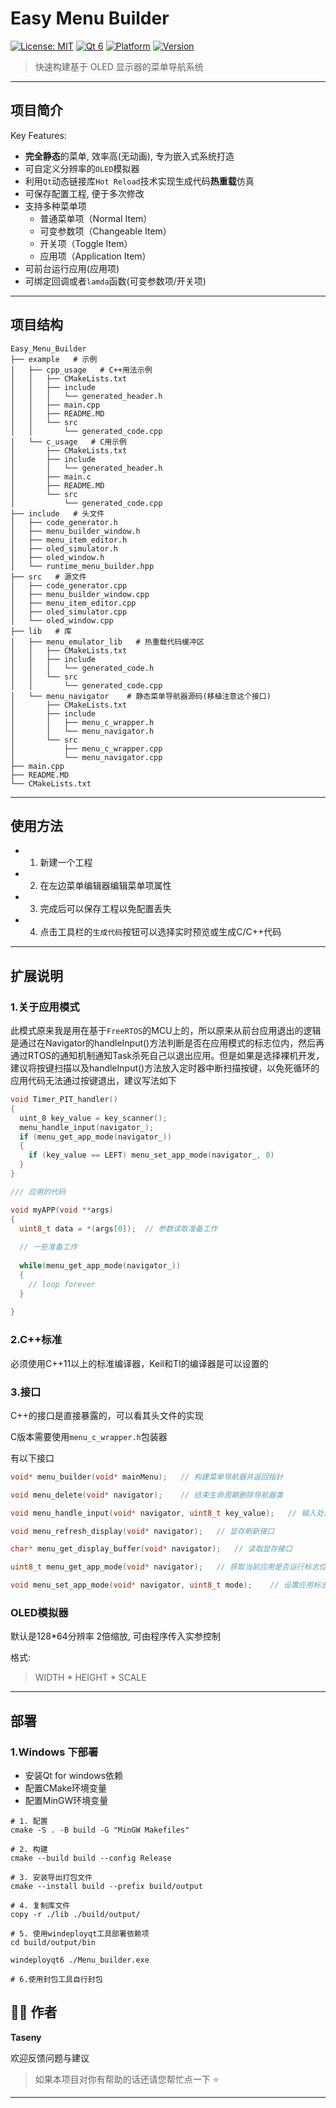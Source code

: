 # Easy Menu Builder

[![License: MIT](https://img.shields.io/badge/License-MIT-yellow.svg)](LICENSE)
[![Qt 6](https://img.shields.io/badge/Powered%20by-Qt6-blue)](https://www.qt.io)
[![Platform](https://img.shields.io/badge/Platform-C%2B%2B%20%2F%20C-green)](#)
[![Version](https://img.shields.io/badge/Release-V1.0-orange)](#)

> 快速构建基于 OLED 显示器的菜单导航系统

---

## 项目简介

Key Features:
- **完全静态**的菜单, 效率高(无动画), 专为嵌入式系统打造
- 可自定义分辨率的`OLED`模拟器
- 利用`Qt`动态链接库`Hot Reload`技术实现生成代码**热重载**仿真
- 可保存配置工程, 便于多次修改
- 支持多种菜单项
  * 普通菜单项（Normal Item）
  * 可变参数项（Changeable Item）
  * 开关项（Toggle Item）
  * 应用项（Application Item）
- 可前台运行应用(应用项)
- 可绑定回调或者`lamda`函数(可变参数项/开关项)

---

## 项目结构

```shell
Easy_Menu_Builder
├── example   # 示例
│   ├── cpp_usage   # C++用法示例
│   │   ├── CMakeLists.txt
│   │   ├── include
│   │   │   └── generated_header.h
│   │   ├── main.cpp
│   │   ├── README.MD
│   │   └── src
│   │       └── generated_code.cpp
│   └── c_usage   # C用示例
│       ├── CMakeLists.txt
│       ├── include
│       │   └── generated_header.h
│       ├── main.c
│       ├── README.MD
│       └── src
│           └── generated_code.cpp
├── include   # 头文件
│   ├── code_generator.h
│   ├── menu_builder_window.h
│   ├── menu_item_editor.h
│   ├── oled_simulator.h
│   ├── oled_window.h
│   └── runtime_menu_builder.hpp
├── src   # 源文件
│   ├── code_generator.cpp
│   ├── menu_builder_window.cpp
│   ├── menu_item_editor.cpp
│   ├── oled_simulator.cpp
│   └── oled_window.cpp
├── lib   # 库
│   ├── menu_emulator_lib   # 热重载代码缓冲区
│   │   ├── CMakeLists.txt
│   │   ├── include
│   │   │   └── generated_code.h
│   │   └── src
│   │       └── generated_code.cpp
│   └── menu_navigator    # 静态菜单导航器源码(移植注意这个接口)
│       ├── CMakeLists.txt
│       ├── include
│       │   ├── menu_c_wrapper.h
│       │   └── menu_navigator.h
│       └── src
│           ├── menu_c_wrapper.cpp
│           └── menu_navigator.cpp
├── main.cpp
├── README.MD
└── CMakeLists.txt
```

---

## 使用方法

* 1. 新建一个工程
* 2. 在左边菜单编辑器编辑菜单项属性
* 3. 完成后可以保存工程以免配置丢失
* 4. 点击工具栏的`生成代码`按钮可以选择实时预览或生成C/C++代码

---

## 扩展说明

### 1.关于应用模式

此模式原来我是用在基于`FreeRTOS`的MCU上的，所以原来从前台应用退出的逻辑是通过在Navigator的handleInput()方法判断是否在应用模式的标志位内，然后再通过RTOS的通知机制通知Task杀死自己以退出应用。但是如果是选择裸机开发，建议将按键扫描以及handleInput()方法放入定时器中断扫描按键，以免死循环的应用代码无法通过按键退出，建议写法如下

```c
void Timer_PIT_handler()
{
  uint_8 key_value = key_scanner();
  menu_handle_input(navigator_);
  if (menu_get_app_mode(navigator_))
  {
    if (key_value == LEFT) menu_set_app_mode(navigator_, 0)
  }
}

/// 应用的代码

void myAPP(void **args)
{
  uint8_t data = *(args[0]);  // 参数读取准备工作
  
  // 一些准备工作
  
  while(menu_get_app_mode(navigator_))
  {
    // loop forever
  }
  
}
```

### 2.C++标准

必须使用C++11以上的标准编译器，Keil和TI的编译器是可以设置的

### 3.接口

C++的接口是直接暴露的，可以看其头文件的实现

C版本需要使用`menu_c_wrapper.h`包装器

有以下接口

```c
void* menu_builder(void* mainMenu);   // 构建菜单导航器并返回指针

void menu_delete(void* navigator);    // 结束生命周期删除导航器类

void menu_handle_input(void* navigator, uint8_t key_value);   // 输入处理接口

void menu_refresh_display(void* navigator);   // 显存刷新接口

char* menu_get_display_buffer(void* navigator);   // 读取显存接口

uint8_t menu_get_app_mode(void* navigator);   // 获取当前应用是否运行标志位

void menu_set_app_mode(void* navigator, uint8_t mode);    // 设置应用标志位
```

### OLED模拟器

默认是128*64分辨率 2倍缩放, 可由程序传入实参控制

格式:

> WIDTH * HEIGHT * SCALE

---

## 部署

### 1.Windows 下部署

- 安装Qt for windows依赖
- 配置CMake环境变量
- 配置MinGW环境变量

```shell
# 1. 配置
cmake -S . -B build -G "MinGW Makefiles"

# 2. 构建
cmake --build build --config Release

# 3. 安装导出打包文件
cmake --install build --prefix build/output

# 4. 复制库文件
copy -r ./lib ./build/output/

# 5. 使用windeployqt工具部署依赖项
cd build/output/bin

windeployqt6 ./Menu_builder.exe

# 6.使用封包工具自行封包
```

## 👨‍💻 作者

**Taseny**

欢迎反馈问题与建议

> 如果本项目对你有帮助的话还请您帮忙点一下 :star:

---
